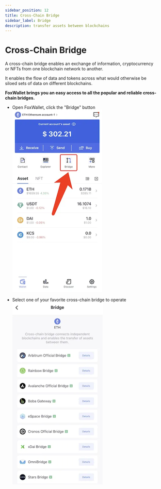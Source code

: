 ```yaml
---
sidebar_position: 12
title: Cross-Chain Bridge
sidebar_label: Bridge
description: transfer assets between blockchains
---
```


# Cross-Chain Bridge

A cross-chain bridge enables an exchange of information, cryptocurrency or NFTs from one blockchain network to another. 

It enables the flow of data and tokens across what would otherwise be siloed sets of data on different blockchains.

**FoxWallet brings you an easy access to all the popular and reliable cross-chain bridges.**

* Open FoxWallet, click the "Bridge" button  
  ![](./img/tools-bridge.webp)

* Select one of your favorite cross-chain bridge to operate  
  ![](./img/bridge.webp)
